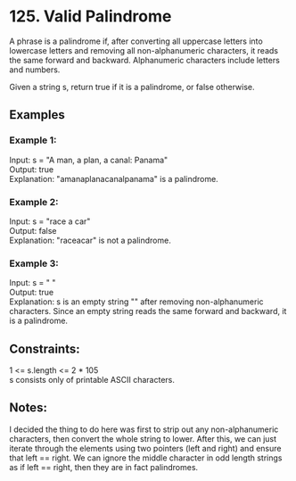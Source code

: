 # 125. Valid Palindrome

A phrase is a palindrome if, after converting all uppercase letters into lowercase letters and removing all non-alphanumeric characters, it reads the same forward and backward. Alphanumeric characters include letters and numbers.

Given a string s, return true if it is a palindrome, or false otherwise.

## Examples

### Example 1:

Input: s = "A man, a plan, a canal: Panama"  
Output: true  
Explanation: "amanaplanacanalpanama" is a palindrome.  

### Example 2:

Input: s = "race a car"  
Output: false  
Explanation: "raceacar" is not a palindrome.  

### Example 3:

Input: s = " "  
Output: true  
Explanation: s is an empty string "" after removing non-alphanumeric characters.
Since an empty string reads the same forward and backward, it is a palindrome.  
 

## Constraints:

1 <= s.length <= 2 * 105  
s consists only of printable ASCII characters.  

## Notes:

I decided the thing to do here was first to strip out any non-alphanumeric characters, then convert the whole string to lower. After this, we can just iterate through the elements using two pointers (left and right) and ensure that left == right. We can ignore the middle character in odd length strings as if left == right, then they are in fact palindromes.
